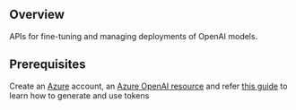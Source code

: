 ## Overview

APIs for fine-tuning and managing deployments of OpenAI models.
## Prerequisites

 Create an [Azure](https://azure.microsoft.com/en-us/features/azure-portal/) account, an [Azure OpenAI resource](https://learn.microsoft.com/en-us/azure/cognitive-services/openai/how-to/create-resource) and refer [this guide](https://learn.microsoft.com/en-us/azure/cognitive-services/openai/reference#authentication) to learn how to generate and use tokens
